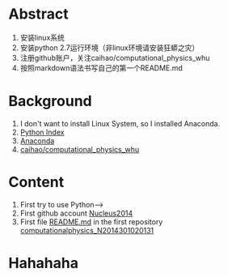 # Abstract
1. 安装linux系统
2. 安装python 2.7运行环境（非linux环境请安装狂蟒之灾）
3. 注册github账户，关注caihao/computational_physics_whu
4. 按照markdown语法书写自己的第一个README.md

# Background
1. I don't want to install Linux System, so I installed Anaconda.
2. [Python Index](https://www.baidu.com/link?url=_GiLz_3pTUJiDNZjTw-bY2sC8bq1rESWWHF_yjD85v7KR38FzswTF74Tr9LC-w-E&wd=&eqid=98367f92000ece910000000356cdc08e)
3. [Anaconda](https://www.continuum.io/)
4. [caihao/computational_physics_whu](https://github.com/caihao/computational_physics_whu.git)

# Content
1. First try to use Python-->
2. First github account [Nucleus2014](https://github.com/Nucleus2014)
3. First file [README.md](https://github.com/Nucleus2014/computationalphysics_N2014301020131/blob/master/README.md) in the first repository [computationalphysics_N2014301020131](https://github.com/Nucleus2014/computationalphysics_N2014301020131.git)

# Hahahaha
